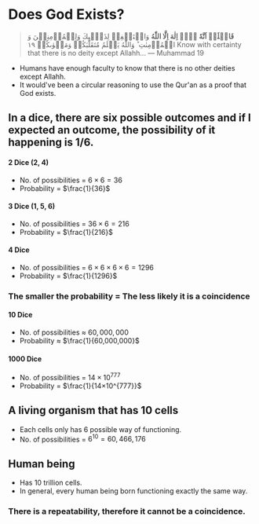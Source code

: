 # Does God Exists?

> **فَاعۡلَمۡ اَنَّهٗ لَاۤ اِلٰهَ اِلَّا اللّٰهُ** وَاسۡتَغۡفِرۡ لِذَنۡۢبِكَ وَلِلۡمُؤۡمِنِيۡنَ وَ الۡمُؤۡمِنٰتِ​ ؕ وَاللّٰهُ يَعۡلَمُ مُتَقَلَّبَكُمۡ وَمَثۡوٰٮكُمۡ‏ ١٩
> Know with certainty that there is no deity except Allahh... — Muhammad 19

- Humans have enough faculty to know that there is no other deities except Allahh.
- It would've been a circular reasoning to use the Qur'an as a proof that God exists.

## In a dice, there are six possible outcomes and if I expected an outcome, the possibility of it happening is 1/6.

#### 2 Dice (2, 4)
- No. of possibilities = $6 × 6 = 36$
- Probability = $\frac{1}{36}$

#### 3 Dice (1, 5, 6)
- No. of possibilities = $36 × 6 = 216$
- Probability = $\frac{1}{216}$

#### 4 Dice
- No. of possibilities = $6 × 6 × 6 × 6 = 1296$
- Probability = $\frac{1}{1296}$

### The smaller the probability = The less likely it is a coincidence

#### 10 Dice
- No. of possibilities ≈ $60,000,000$
- Probability ≈ $\frac{1}{60,000,000}$

#### 1000 Dice
- No. of possibilities = $14 × 10^{777}$
- Probability = $\frac{1}{14×10^{777}}$

## A living organism that has 10 cells

- Each cells only has 6 possible way of functioning.
- No. of possibilities = $6^{10} = 60,466,176$

## Human being

- Has 10 trillion cells.
- In general, every human being born functioning exactly the same way.

### There is a repeatability, therefore it cannot be a coincidence.